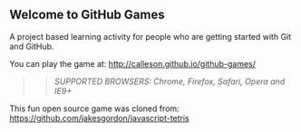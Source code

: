 ## Welcome to GitHub Games

A project based learning activity for people who are getting started with Git and GitHub.

You can play the game at: http://calleson.github.io/github-games/

>> _*SUPPORTED BROWSERS*: Chrome, Firefox, Safari, Opera and IE9+_

This fun open source game was cloned from: https://github.com/jakesgordon/javascript-tetris
